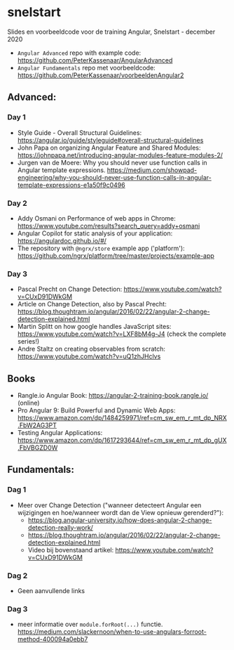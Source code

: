 
# snelstart
Slides en voorbeeldcode voor de training Angular, Snelstart - december 2020

- `Angular Advanced` repo with example code: https://github.com/PeterKassenaar/AngularAdvanced
- `Angular Fundamentals` repo met voorbeeldcode: https://github.com/PeterKassenaar/voorbeeldenAngular2

## Advanced:

### Day 1
- Style Guide - Overall Structural Guidelines: https://angular.io/guide/styleguide#overall-structural-guidelines
- John Papa on organizing Angular Feature and Shared Modules: https://johnpapa.net/introducing-angular-modules-feature-modules-2/
- Jurgen van de Moere: Why you should never use function calls in Angular template expressions. https://medium.com/showpad-engineering/why-you-should-never-use-function-calls-in-angular-template-expressions-e1a50f9c0496


### Day 2
- Addy Osmani on Performance of web apps in Chrome: https://www.youtube.com/results?search_query=addy+osmani
- Angular Copilot for static analysis of your application: https://angulardoc.github.io/#/
- The repository with `@ngrx/store` example app ('platform'): https://github.com/ngrx/platform/tree/master/projects/example-app


### Day 3
- Pascal Precht on Change Detection: https://www.youtube.com/watch?v=CUxD91DWkGM
- Article on Change Detection, also by Pascal Precht: https://blog.thoughtram.io/angular/2016/02/22/angular-2-change-detection-explained.html
- Martin Splitt on how google handles JavaScript sites: https://www.youtube.com/watch?v=LXF8bM4g-J4 (check the complete series!)
- Andre Staltz on creating observables from scratch: https://www.youtube.com/watch?v=uQ1zhJHclvs

## Books
- Rangle.io Angular Book: https://angular-2-training-book.rangle.io/ (online)
- Pro Angular 9: Build Powerful and Dynamic Web Apps: https://www.amazon.com/dp/1484259971/ref=cm_sw_em_r_mt_dp_NRX.FbW2AG3PT
- Testing Angular Applications: https://www.amazon.com/dp/1617293644/ref=cm_sw_em_r_mt_dp_gUX.FbVBGZD0W


## Fundamentals:

### Dag 1
- Meer over Change Detection ("wanneer detecteert Angular een wijzigingen en hoe/wanneer wordt dan de View opnieuw gerenderd?"):
    - https://blog.angular-university.io/how-does-angular-2-change-detection-really-work/
    - https://blog.thoughtram.io/angular/2016/02/22/angular-2-change-detection-explained.html
    - Video bij bovenstaand artikel: https://www.youtube.com/watch?v=CUxD91DWkGM
    
 ### Dag 2
 - Geen aanvullende links

### Dag 3
- meer informatie over `module.forRoot(...)` functie. https://medium.com/slackernoon/when-to-use-angulars-forroot-method-400094a0ebb7


